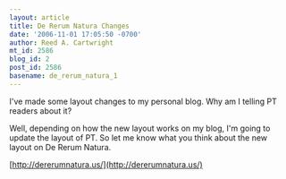 ```yaml
---
layout: article
title: De Rerum Natura Changes
date: '2006-11-01 17:05:50 -0700'
author: Reed A. Cartwright
mt_id: 2586
blog_id: 2
post_id: 2586
basename: de_rerum_natura_1
---
```

I've made some layout changes to my personal blog.  Why am I telling PT readers about it?

Well, depending on how the new layout works on my blog, I'm going to update the layout of PT.  So let me know what you think about the new layout on De Rerum Natura.

[http://dererumnatura.us/](http://dererumnatura.us/)
